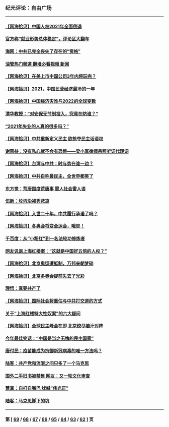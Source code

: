 ### 纪元评论：自由广场
---
#### [【网海拾贝】中国人权2021年全面倒退](../../pages/nsc993/n13446392.md?12200330) 
#### [官方称“就业形势总体稳定”，评论区大翻车](../../pages/nsc993/n13446333.md?12200330) 
#### [海网：中共已完全丧失了存在的“资格”](../../pages/nsc993/n13445762.md?12200330) 
#### [油管热门频道 翻墙必看视频 新闻](ok?12200330)
#### [【网海拾贝】在美上市中国公司3年内将玩完？](../../pages/nsc993/n13445178.md?12200330) 
#### [【网海拾贝】2021，中国民营经济最冷的一年](../../pages/nsc993/n13443352.md?12200330) 
#### [【网海拾贝】中国经济灾难与2022的全球变数](../../pages/nsc993/n13440982.md?12200330) 
#### [清华教授：“对安保无节制投入，究竟在防谁？”](../../pages/nsc993/n13440939.md?12200330) 
#### [“2021年失业的人真的很多吗？”](../../pages/nsc993/n13438732.md?12200330) 
#### [【网海拾贝】中共重新定义民主 欲抢夺民主话语权](../../pages/nsc993/n13438697.md?12200330) 
#### [谢燕益：没有私心就不会有恐惧——梁小军律师吊照听证代理词](../../pages/nsc993/n13437175.md?12200330) 
#### [【网海拾贝】台湾与中共：时与势在谁一边？](../../pages/nsc993/n13434295.md?12200330) 
#### [【网海拾贝】中共自称最民主，全世界都笑了](../../pages/nsc993/n13432337.md?12200330) 
#### [东方觉：荒唐国度荒唐事 雷人社会雷人语](../../pages/nsc993/n13432163.md?12200330) 
#### [伍新：坟坑沿裸秀悲凉](../../pages/nsc993/n13432204.md?12200330) 
#### [【网海拾贝】入世二十年，中共履行承诺了吗？](../../pages/nsc993/n13431146.md?12200330) 
#### [【网海拾贝】冬奥会将变全运会，哦耶！](../../pages/nsc993/n13429343.md?12200330) 
#### [千百度：从“小粉红”到一名法轮功修炼者](../../pages/nsc993/n13429249.md?12200330) 
#### [网友讥讽上海红楼案：“这就是中国好五倍的人权？”](../../pages/nsc993/n13429214.md?12200330) 
#### [【网海拾贝】北京奥运遭抵制，万邦来朝梦碎](../../pages/nsc993/n13426682.md?12200330) 
#### [【网海拾贝】北京冬奥会提前失去了光彩](../../pages/nsc993/n13423999.md?12200330) 
#### [理悟：真要共产了](../../pages/nsc993/n13423754.md?12200330) 
#### [【网海拾贝】国际社会将重估与中共打交道的方式](../../pages/nsc993/n13421686.md?12200330) 
#### [关于“上海红楼特大性奴案”的六大疑问](../../pages/nsc993/n13421580.md?12200330) 
#### [【网海拾贝】全球民主峰会在即 北京绞尽脑汁对阵](../../pages/nsc993/n13419619.md?12200330) 
#### [今年最佳笑话：“中国是当之无愧的民主国家”](../../pages/nsc993/n13419495.md?12200330) 
#### [唐付民：疫苗能成为抗御新冠病毒的唯一方法吗？](../../pages/nsc993/n13417801.md?12200330) 
#### [陆客：共产党和流氓之间只多了一个马克思](../../pages/nsc993/n13417909.md?12200330) 
#### [国外二手旧书被禁售 网友：又一轮文化审查](../../pages/nsc993/n13417659.md?12200330) 
#### [慧真：自打自嘴巴 犹喊“伟光正”](../../pages/nsc993/n13417740.md?12200330) 
#### [陆客：马克思脚下的坑](../../pages/nsc993/n13417622.md?12200330) 

---
#### 第 [ [69](./69.md?12200330) / [68](./68.md?12200330) / [67](./67.md?12200330) / [66](./66.md?12200330) / [65](./65.md?12200330) / [64](./64.md?12200330) / [63](./63.md?12200330) / [62](./62.md?12200330) ] 页
